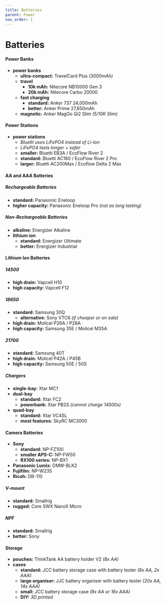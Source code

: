 ```yaml
---
title: Batteries
parent: Power
nav_order: 1
---
```

# Batteries

#### Power Banks

- **power banks**
	- **ultra-compact:** TravelCard Plus *(3000mAh)*
	- **travel** 
		- **10k mAh:** Nitecore NB10000 Gen 3
		- **20k mAh:** Nitecore Carbo 20000
	- **fast charging** 
		- **standard:** Anker 737 24,000mAh
		- **better:** Anker Prime 27,650mAh
	- **magnetic:** Anker MagGo Qi2 Slim *(5/10K Slim)*

#### Power Stations

- **power stations** 
	- *Bluetti uses LiFePO4 instead of Li-Ion*
	- *LiFePO4 lasts longer + safer*
	- **smaller:** Bluetti EB3A / EcoFlow River 2
	- **standard:** Bluetti AC180 / EcoFlow River 2 Pro
	- **larger:** Bluetti AC200Max / Ecoflow Delta 2 Max

#### AA and AAA Batteries

##### Rechargeable Batteries

- **standard:** Panasonic Eneloop
- **higher capacity:** Panasonic Eneloop Pro *(not as long lasting)*

##### Non-Rechargeable Batteries

- **alkaline:** Energizer Alkaline
- **lithium ion**
	- **standard:** Energizer Ultimate
	- **better:** Energizer Industrial

#### Lithium Ion Batteries

##### 14500

- **high drain:** Vapcell H10
- **high capacity:** Vapcell F12

##### 18650

- **standard:** Samsung 30Q
	- **alternative:** Sony VTC6 *(if cheaper or on sale)*
- **high drain:** Molicel P26A / P28A
- **high capacity:** Samsung 35E / Molicel M35A

##### 21700

- **standard:** Samsung 40T
- **high drain:** Molicel P42A / P45B
- **high capacity:** Samsung 50E / 50S

##### Chargers

- **single-bay:** Xtar MC1
- **dual-bay** 
	- **standard:** Xtar FC2
	- **powerbank:** Xtar PB2S *(cannot charge 14500s)*
- **quad-bay** 
	- **standard:** Xtar VC4SL
	- **most features:** SkyRC MC3000

#### Camera Batteries

- **Sony**
	- **standard:** NP-FZ100
	- **smaller APS-C:** NP-FW50
	- **RX100 series:** NP-BX1
- **Panasonic Lumix:** DMW-BLK2
- **Fujifilm:** NP-W235
- **Ricoh:** DB-110

##### V-mount

- **standard:** Smallrig
- **rugged:** Core SWX NanoX Micro

##### NPF

- **standard:** Smallrig
- **better:** Sony

#### Storage

- **pouches:** ThinkTank AA battery holder V2 *(8x AA)*
- **cases** 
	- **standard:** JCC battery storage case with battery tester *(8x AA, 2x AAA)*
	- **large organiser:** JJC battery organiser with battery tester *(20x AA, 14x AAA)*
	- **small:** JCC battery storage case *(8x AA or 16x AAA)*
	- **DIY:** *3D printed*
